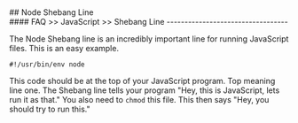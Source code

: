 <br>
<br>
## Node Shebang Line
<br>
#### FAQ >> JavaScript >> Shebang Line
----------------------------------

  The Node Shebang line is an incredibly important line for running
JavaScript files. This is an easy example.

`#!/usr/bin/env node`

  This code should be at the top of your JavaScript program. Top meaning
line one. The Shebang line tells your program "Hey, this is JavaScript,
lets run it as that."
  You also need to `chmod` this file. This then says "Hey, you should
try to run this."


